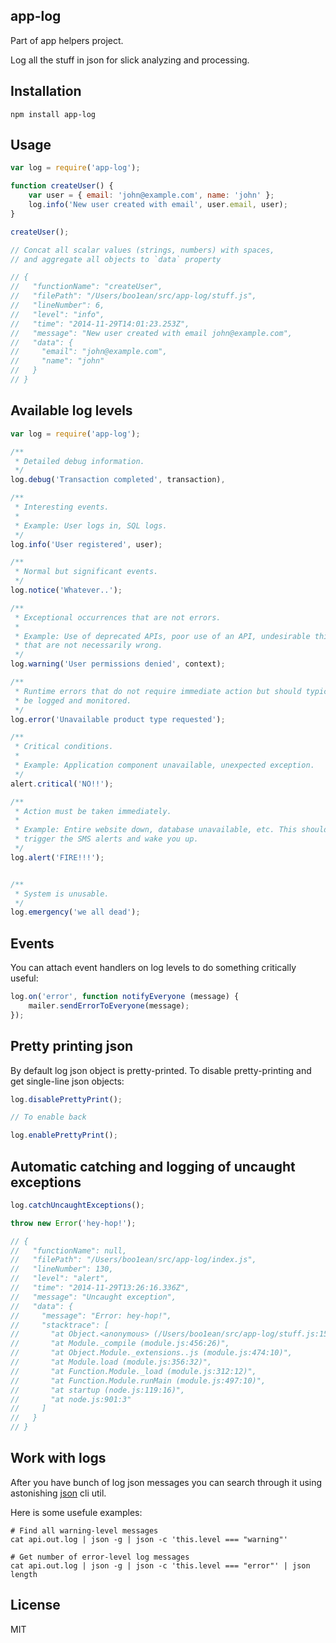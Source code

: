 ## app-log

Part of app helpers project.

Log all the stuff in json for slick analyzing and processing.

## Installation

```
npm install app-log
```

## Usage

```javascript
var log = require('app-log');

function createUser() {
	var user = { email: 'john@example.com', name: 'john' };
	log.info('New user created with email', user.email, user);
}

createUser();

// Concat all scalar values (strings, numbers) with spaces,
// and aggregate all objects to `data` property

// {
//   "functionName": "createUser",
//   "filePath": "/Users/boo1ean/src/app-log/stuff.js",
//   "lineNumber": 6,
//   "level": "info",
//   "time": "2014-11-29T14:01:23.253Z",
//   "message": "New user created with email john@example.com",
//   "data": {
//     "email": "john@example.com",
//     "name": "john"
//   }
// }
```

## Available log levels

```javascript
var log = require('app-log');

/**
 * Detailed debug information.
 */
log.debug('Transaction completed', transaction),

/**
 * Interesting events.
 *
 * Example: User logs in, SQL logs.
 */
log.info('User registered', user);

/**
 * Normal but significant events.
 */
log.notice('Whatever..');

/**
 * Exceptional occurrences that are not errors.
 *
 * Example: Use of deprecated APIs, poor use of an API, undesirable things
 * that are not necessarily wrong.
 */
log.warning('User permissions denied', context);

/**
 * Runtime errors that do not require immediate action but should typically
 * be logged and monitored.
 */
log.error('Unavailable product type requested');

/**
 * Critical conditions.
 *
 * Example: Application component unavailable, unexpected exception.
 */
alert.critical('NO!!');

/**
 * Action must be taken immediately.
 *
 * Example: Entire website down, database unavailable, etc. This should
 * trigger the SMS alerts and wake you up.
 */
log.alert('FIRE!!!');


/**
 * System is unusable.
 */
log.emergency('we all dead');
```

## Events

You can attach event handlers on log levels to do something critically useful:

```javascript
log.on('error', function notifyEveryone (message) {
	mailer.sendErrorToEveryone(message);
});
```

## Pretty printing json

By default log json object is pretty-printed. To disable pretty-printing and get single-line json objects:

```javascript
log.disablePrettyPrint();

// To enable back

log.enablePrettyPrint();
```

## Automatic catching and logging of uncaught exceptions

```javascript
log.catchUncaughtExceptions();

throw new Error('hey-hop!');

// {
//   "functionName": null,
//   "filePath": "/Users/boo1ean/src/app-log/index.js",
//   "lineNumber": 130,
//   "level": "alert",
//   "time": "2014-11-29T13:26:16.336Z",
//   "message": "Uncaught exception",
//   "data": {
//     "message": "Error: hey-hop!",
//     "stacktrace": [
//       "at Object.<anonymous> (/Users/boo1ean/src/app-log/stuff.js:15:7)",
//       "at Module._compile (module.js:456:26)",
//       "at Object.Module._extensions..js (module.js:474:10)",
//       "at Module.load (module.js:356:32)",
//       "at Function.Module._load (module.js:312:12)",
//       "at Function.Module.runMain (module.js:497:10)",
//       "at startup (node.js:119:16)",
//       "at node.js:901:3"
//     ]
//   }
// }
```

## Work with logs

After you have bunch of log json messages you can search through it using astonishing [json](https://github.com/trentm/json) cli util.

Here is some usefule examples:

```
# Find all warning-level messages
cat api.out.log | json -g | json -c 'this.level === "warning"'

# Get number of error-level log messages
cat api.out.log | json -g | json -c 'this.level === "error"' | json length
```

## License
MIT
